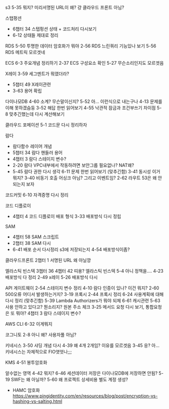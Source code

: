 

s3
5-35 뭐지? 미리서명된 URL이 왜? 걍 클라우드 프론트 아님?





스탭펑션
- 6챕터 34 스텝펑션 상태 + 코드처리 다시보기
- 6-12 상태들 제대로 정리



RDS
5-50 투명한 데이터 암호화가 뭐야
2-56 RDS 느린쿼리 기능있나 보기
5-56 RDS 메트릭 모르겟네


ECS 
6-3 주요개념 정리하기
2-37 ECS 구성요소 확인
5-27 무슨소리인지도 모르겟음


X레이
3-59 세그멘트가 뭐였더라?
- 5챕터 49 X레이관련
- 3-63 용어 확립




다이나모DB
4-60 소계? 무슨말이신지?
5-52 아... 이런식으로 내는구나
4-13 문제를 이해 못하겠슴둥
3-52 해답 한번 읽어보기
4-55 낙관적 잠금과 조건부쓰기 차이점 
5-8 맞추긴했는데 다시 계산해보기


클라우드 포메이션
5-1 코드문 다시 정리하자




람다
- 람다함수 레이어 개념
- 5챕터 34 람다 핸들러 용어 
- 4챕터 3 람다  스테이지 변수?
- 2-20 람다 VPC내부에서 작동하려면 보안그룹 필요없나? NAT왜?
- 5-45 람다 권한 다시 생각
6-11 문제 한번 읽어보기 (맞추긴함)
3-41 동시성 이거 뭐지?
3-40 비동기 호출 어싱크 아님? 그리고 이벤트임?
2-62 라우트 53은 왜 안되는지 보자





코드커밋
6-10 자격증명 다시 정리



코드 디플로이
- 4챕터 4 코드 디플로이 배포 형식 
3-33 배포방식 다시 정립






SAM
- 4챕터 58 SAM 스크립트
- 2챕터 38 SAM 다시
- 6-41 배포 순서 다시정리 s3에 저장되는지
4-54 배포방식이좀?






클라우드프론트
2챕터 1 서명된 URL 왜 아닐깡





엘라스틱 빈스텍
3챕터 36
4챕터 42 띠용? 엘라스틱 빈스텍
5-4 아니 정책을....
4-23 배포방식 다 정리
2-49 x레이
5-26 배포방식 다시




API 게이트웨이 
2-54 스테이지 변수 정리
4-10 람다 인증이 있나? 이건 뭐지?
2-60 500오류 어디서 발생하는거지?
3-19 프록시
2-44 프록시 정리
6-24 사용계획에 대해 다시 정리 (맞추긴함)
5-39 Lambda Authorizers가 뭐야 되체
6-61 캐시관련
5-63 사용 안하고 있다고? 뭔소리지? 원본 주소 체크
3-25 메서드 요청 다시 보기, 통합요청은 또 뭐야?
4챕터 3 람다  스테이지 변수?



AWS CLI
6-32 이게뭐지





코그니토
2-8 아니 왜? 사용자풀 아님?





키네시스
3-50 샤딩 개념 다시
4-39 왜 4개 2개임? 이유를 모르겟음
3-45 응? 아... 키네시스는 자체적으로 FIO엿엇나;;;



KMS
4-51 봉투암호화



알수없는 영역
4-42 뭐지?
6-46 세션데이터 저장은 다이나모DB에 저장하면 안됨?
5-19 SWF는 왜 아닐까?
5-60 왜 프로젝트 상세비용 별도 계정 생성?




- HAMC 암호화 https://www.pingidentity.com/en/resources/blog/post/encryption-vs-hashing-vs-salting.html
























